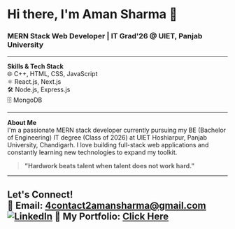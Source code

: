 # Hi there, I'm Aman Sharma 👋

### MERN Stack Web Developer | IT Grad'26 @ UIET, Panjab University

---

**Skills & Tech Stack**  
🌐 C++, HTML, CSS, JavaScript  
⚛️ React.js, Next.js  
🛠️ Node.js, Express.js  
🗄️ MongoDB

---

**About Me**  
I'm a passionate MERN stack developer currently pursuing my BE (Bachelor of Engineering) IT degree (Class of 2026) at UIET Hoshiarpur, Panjab University, Chandigarh. I love building full-stack web applications and constantly learning new technologies to expand my toolkit.

> **"Hardwork beats talent when talent does not work hard."**

---

**Let's Connect!**  
📧 Email: [4contact2amansharma@gmail.com](mailto:4contact2amansharma@gmail.com)  
[![LinkedIn](https://img.shields.io/badge/LinkedIn-blue?logo=linkedin)](https://www.linkedin.com/in/amansharmaagnihotri)
🔗 **My Portfolio:** [Click Here](https://portfolio-one-amber-25.vercel.app/)
---


